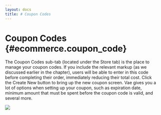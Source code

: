 ```yaml
---
layout: docs
title: # Coupon Codes
---
```


# Coupon Codes {#ecommerce.coupon_code}

The Coupon Codes sub-tab (located under the Store tab) is the place to
manage your coupon codes. If you include the relevant markup (as we
discussed earlier in the chapter), users will be able to enter in this
code before completing their order, immediately reducing their total
cost. Click the Create New button to bring up the new coupon screen. Vae
gives you a lot of options when setting up your coupon, such as
expiration date, minimum amount that must be spent before the coupon
code is valid, and several more.

![](assets/images/screenshots/ecommerce/coupon_code_new.png)
